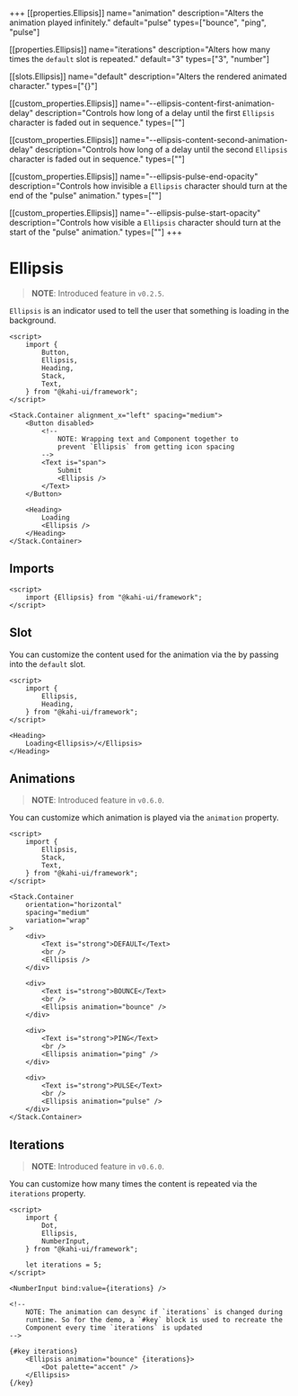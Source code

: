 +++
[[properties.Ellipsis]]
name="animation"
description="Alters the animation played infinitely."
default="pulse"
types=["bounce", "ping", "pulse"]

[[properties.Ellipsis]]
name="iterations"
description="Alters how many times the `default` slot is repeated."
default="3"
types=["3", "number"]

[[slots.Ellipsis]]
name="default"
description="Alters the rendered animated character."
types=["{}"]

[[custom_properties.Ellipsis]]
name="--ellipsis-content-first-animation-delay"
description="Controls how long of a delay until the first `Ellipsis` character is faded out in sequence."
types=["<time>"]

[[custom_properties.Ellipsis]]
name="--ellipsis-content-second-animation-delay"
description="Controls how long of a delay until the second `Ellipsis` character is faded out in sequence."
types=["<time>"]

[[custom_properties.Ellipsis]]
name="--ellipsis-pulse-end-opacity"
description="Controls how invisible a `Ellipsis` character should turn at the end of the \"pulse\" animation."
types=["<alpha-value>"]

[[custom_properties.Ellipsis]]
name="--ellipsis-pulse-start-opacity"
description="Controls how visible a `Ellipsis` character should turn at the start of the \"pulse\" animation."
types=["<alpha-value>"]
+++

# Ellipsis

> **NOTE**: Introduced feature in `v0.2.5`.

`Ellipsis` is an indicator used to tell the user that something is loading in the background.

```svelte {title="Ellipsis Preview" mode="repl"}
<script>
    import {
        Button,
        Ellipsis,
        Heading,
        Stack,
        Text,
    } from "@kahi-ui/framework";
</script>

<Stack.Container alignment_x="left" spacing="medium">
    <Button disabled>
        <!--
            NOTE: Wrapping text and Component together to
            prevent `Ellipsis` from getting icon spacing
        -->
        <Text is="span">
            Submit
            <Ellipsis />
        </Text>
    </Button>

    <Heading>
        Loading
        <Ellipsis />
    </Heading>
</Stack.Container>
```

## Imports

```svelte {title="Ellipsis Imports"}
<script>
    import {Ellipsis} from "@kahi-ui/framework";
</script>
```

## Slot

You can customize the content used for the animation via the by passing into the `default` slot.

```svelte {title="Ellipsis Slot" mode="repl"}
<script>
    import {
        Ellipsis,
        Heading,
    } from "@kahi-ui/framework";
</script>

<Heading>
    Loading<Ellipsis>/</Ellipsis>
</Heading>
```

## Animations

> **NOTE**: Introduced feature in `v0.6.0`.

You can customize which animation is played via the `animation` property.

```svelte {title="Ellipsis Animations" mode="repl"}
<script>
    import {
        Ellipsis,
        Stack,
        Text,
    } from "@kahi-ui/framework";
</script>

<Stack.Container
    orientation="horizontal"
    spacing="medium"
    variation="wrap"
>
    <div>
        <Text is="strong">DEFAULT</Text>
        <br />
        <Ellipsis />
    </div>

    <div>
        <Text is="strong">BOUNCE</Text>
        <br />
        <Ellipsis animation="bounce" />
    </div>

    <div>
        <Text is="strong">PING</Text>
        <br />
        <Ellipsis animation="ping" />
    </div>

    <div>
        <Text is="strong">PULSE</Text>
        <br />
        <Ellipsis animation="pulse" />
    </div>
</Stack.Container>
```

## Iterations

> **NOTE**: Introduced feature in `v0.6.0`.

You can customize how many times the content is repeated via the `iterations` property.

```svelte {title="Ellipsis Iterations" mode="repl"}
<script>
    import {
        Dot,
        Ellipsis,
        NumberInput,
    } from "@kahi-ui/framework";

    let iterations = 5;
</script>

<NumberInput bind:value={iterations} />

<!--
    NOTE: The animation can desync if `iterations` is changed during
    runtime. So for the demo, a `#key` block is used to recreate the
    Component every time `iterations` is updated
-->

{#key iterations}
    <Ellipsis animation="bounce" {iterations}>
        <Dot palette="accent" />
    </Ellipsis>
{/key}
```
